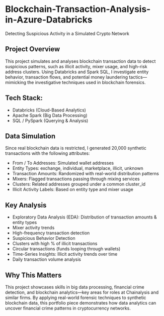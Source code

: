 <h1>Blockchain-Transaction-Analysis-in-Azure-Databricks</h1>

Detecting Suspicious Activity in a Simulated Crypto Network

<h2>Project Overview</h2>
This project simulates and analyses blockchain transaction data to detect suspicious patterns, such as illicit activity, mixer usage, and high-risk address clusters. Using Databricks and Spark SQL, I investigate entity behavior, transaction flows, and potential money laundering tactics—mimicking the investigative techniques used in blockchain forensics.

<h2>Tech Stack:</h2>

- Databricks (Cloud-Based Analytics)
- Apache Spark (Big Data Processing)
- SQL / PySpark (Querying & Analysis)

<h2>Data Simulation</h2>

Since real blockchain data is restricted, I generated 20,000 synthetic transactions with the following attributes:

- From / To Addresses: Simulated wallet addresses
- Entity Types: exchange, individual, marketplace, illicit, unknown
- Transaction Amounts: Randomized with real-world distribution patterns
- Mixers: Flagged transactions passing through mixing services
- Clusters: Related addresses grouped under a common cluster_id
- Illicit Activity Labels: Based on entity type and mixer usage

<h2>Key Analysis</h2>

- Exploratory Data Analysis (EDA): Distribution of transaction amounts & entity types
- Mixer activity trends
- High-frequency transaction detection
- Suspicious Behavior Detection
- Clusters with high % of illicit transactions
- Circular transactions (funds looping through wallets)
- Time-Series Insights: Illicit activity trends over time
- Daily transaction volume analysis

<h2>Why This Matters</h2>
This project showcases skills in big data processing, financial crime detection, and blockchain analytics—key areas for roles at Chainalysis and similar firms. By applying real-world forensic techniques to synthetic blockchain data, this portfolio piece demonstrates how data analytics can uncover financial crime patterns in cryptocurrency networks.
